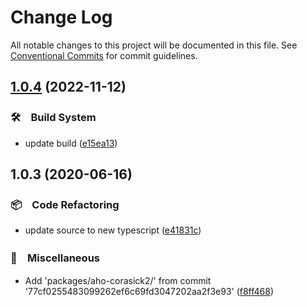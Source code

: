 # Change Log

All notable changes to this project will be documented in this file.
See [Conventional Commits](https://conventionalcommits.org) for commit guidelines.

## [1.0.4](https://github.com/bluelovers/ws-trie/compare/aho-corasick2@1.0.3...aho-corasick2@1.0.4) (2022-11-12)



### 🛠　Build System

* update build ([e15ea13](https://github.com/bluelovers/ws-trie/commit/e15ea13308387969d0f4755af5c9273596a1d123))



## 1.0.3 (2020-06-16)


### 📦　Code Refactoring

*  update source to new typescript ([e41831c](https://github.com/bluelovers/ws-trie/commit/e41831cfe2b529df256f617373e7437e9914aac8))


### 🔖　Miscellaneous

* Add 'packages/aho-corasick2/' from commit '77cf0255483099262ef6c69fd3047202aa2f3e93' ([f8ff468](https://github.com/bluelovers/ws-trie/commit/f8ff468f4f96c52bcc73bd6246a0b8d286e9e58c))
